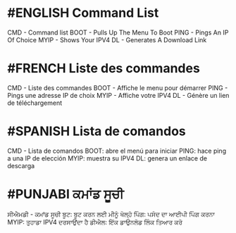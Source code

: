 #ENGLISH
Command List
==============

CMD - Command list
BOOT - Pulls Up The Menu To Boot
PING - Pings An IP Of Choice
MYIP - Shows Your IPV4
DL - Generates A Download Link

#FRENCH
Liste des commandes
===============

CMD - Liste des commandes
BOOT - Affiche le menu pour démarrer
PING - Pings une adresse IP de choix
MYIP - Affiche votre IPV4
DL - Génère un lien de téléchargement

#SPANISH
Lista de comandos
==============

CMD - Lista de comandos
BOOT: abre el menú para iniciar
PING: hace ping a una IP de elección
MYIP: muestra su IPV4
DL: genera un enlace de descarga

#PUNJABI
ਕਮਾਂਡ ਸੂਚੀ
==============

ਸੀਐਮਡੀ - ਕਮਾਂਡ ਸੂਚੀ
ਬੂਟ: ਬੂਟ ਕਰਨ ਲਈ ਮੀਨੂੰ ਖੋਲ੍ਹੋ
ਪਿੰਗ: ਪਸੰਦ ਦਾ ਆਈਪੀ ਪਿੰਗ ਕਰਨਾ
MYIP: ਤੁਹਾਡਾ IPV4 ਦਰਸਾਉਂਦਾ ਹੈ
ਡੀਐਲ: ਇੱਕ ਡਾਉਨਲੋਡ ਲਿੰਕ ਤਿਆਰ ਕਰੋ
